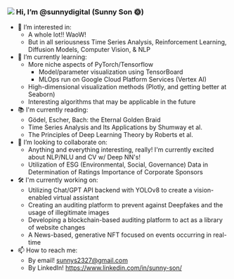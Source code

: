 ### <img src="https://camo.githubusercontent.com/e8e7b06ecf583bc040eb60e44eb5b8e0ecc5421320a92929ce21522dbc34c891/68747470733a2f2f6d656469612e67697068792e636f6d2f6d656469612f6876524a434c467a6361737252346961377a2f67697068792e676966" size=24px> Hi, I’m @sunnydigital (Sunny Son 🌞)
- 👀 I’m interested in:
    - A whole lot!! WaoW!
    - But in all seriousness Time Series Analysis, Reinforcement Learning, Diffusion Models, Computer Vision, & NLP
- 🌱 I’m currently learning:
    - More niche aspects of PyTorch/Tensorflow
        - Model/parameter visualization using TensorBoard
        - MLOps run on Google Cloud Platform Services (Vertex AI)
    - High-dimensional visualization methods (Plotly, and getting better at Seaborn)
    - Interesting algorithms that may be applicable in the future
- 📚 I'm currently reading:
    - Gödel, Escher, Bach: the Eternal Golden Braid
    - Time Series Analysis and Its Applications by Shumway et al.
    - The Principles of Deep Learning Theory by Roberts et al.
- 💞️ I’m looking to collaborate on:
    - Anything and everything interesting, really! I'm currently excited about NLP/NLU and CV w/ Deep NN's!
    - Utilization of ESG (Environmental, Social, Governance) Data in Determination of Ratings Importance of Corporate Sponsors
- 🛠️ I'm currently working on:
    - Utilizing Chat/GPT API backend with YOLOv8 to create a vision-enabled virtual assistant
    - Creating an auditing platform to prevent against Deepfakes and the usage of illegitimate images
    - Developing a blockchain-based auditing platform to act as a library of website changes
    - A News-based, generative NFT focused on events occurring in real-time
- 📫 How to reach me:
    - By email! sunnys2327@gmail.com
    - By LinkedIn! https://www.linkedin.com/in/sunny-son/
<!---
sunnydigital/sunnydigital is a ✨ special ✨ repository because its `README.md` (this file) appears on your GitHub profile.
You can click the Preview link to take a look at your changes.
--->
